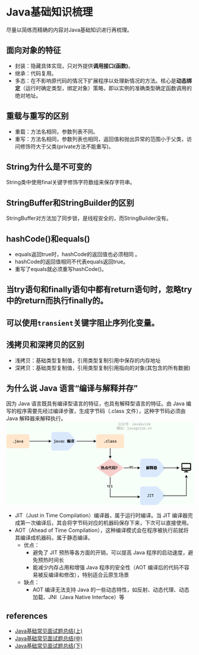 # Java基础知识梳理
尽量以简练而精确的内容对Java基础知识进行再梳理。

## 面向对象的特征

   - 封装：隐藏具体实现，只对外提供**调用接口(函数)**。
   - 继承：代码复用。
   - 多态：在不影响原代码的情况下扩展程序以处理新情况的方法。核心是**动态绑定**（运行时确定类型，绑定对象）策略，即以实例的准确类型确定函数调用的绝对地址。

## 重载与重写的区别

   - 重载：方法名相同，参数列表不同。
   - 重写：方法名相同，参数列表也相同，返回值和抛出异常的范围小于父类，访问修饰符大于父类(private方法不能重写)。

## String为什么是不可变的
String类中使用final关键字修饰字符数组来保存字符串。

## StringBuffer和StringBuilder的区别
StringBuffer对方法加了同步锁，是线程安全的，而StringBuilder没有。

## hashCode()和equals()

   - equals返回true时，hashCode的返回值也必须相同 。
   - hashCode的返回值相同不代表equals返回true。
   - 重写了equals就必须重写hashCode()。

## 当try语句和finally语句中都有return语句时，忽略try中的return而执行finally的。

## 可以使用`transient`关键字阻止序列化变量。

## 浅拷贝和深拷贝的区别
  - 浅拷贝：基础类型复制值，引用类型复制引用中保存的内存地址
  - 深拷贝：基础类型复制值，引用类型复制引用指向的对象(其包含的所有数据)

## 为什么说 Java 语言“编译与解释并存”
因为 Java 语言既具有编译型语言的特征，也具有解释型语言的特征。由 Java 编写的程序需要先经过编译步骤，生成字节码（.class 文件），这种字节码必须由 Java 解释器来解释执行。
![](vx_images/562735214240450.png)

- JIT（Just in Time Compilation）编译器，属于运行时编译。当 JIT 编译器完成第一次编译后，其会将字节码对应的机器码保存下来，下次可以直接使用。
-  AOT（Ahead of Time Compilation），这种编译模式会在程序被执行前就将其编译成机器码，属于静态编译。
    - 优点：
        - 避免了 JIT 预热等各方面的开销，可以提高 Java 程序的启动速度，避免预热时间长
        - 能减少内存占用和增强 Java 程序的安全性（AOT 编译后的代码不容易被反编译和修改），特别适合云原生场景
    - 缺点：
        - AOT 编译无法支持 Java 的一些动态特性，如反射、动态代理、动态加载、JNI（Java Native Interface）等

## references
- [Java基础常见面试题总结(上)](https://javaguide.cn/java/basis/java-basic-questions-01.html)
- [Java基础常见面试题总结(中)](https://javaguide.cn/java/basis/java-basic-questions-02.html)
- [Java基础常见面试题总结(下)](https://javaguide.cn/java/basis/java-basic-questions-03.html)